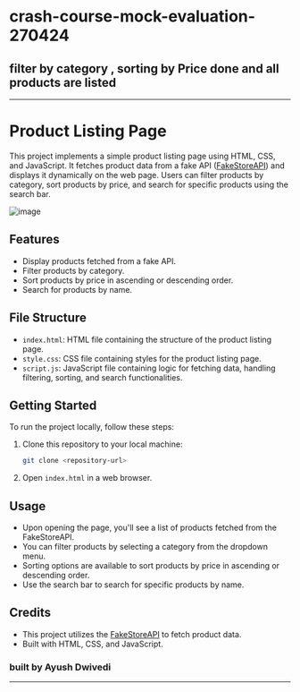 # crash-course-mock-evaluation-270424
## filter by category , sorting by Price done and all products are listed
 

---

# Product Listing Page

This project implements a simple product listing page using HTML, CSS, and JavaScript. It fetches product data from a fake API ([FakeStoreAPI](https://fakestoreapi.com/products)) and displays it dynamically on the web page. Users can filter products by category, sort products by price, and search for specific products using the search bar.

![image](https://github.com/ayushdwivedee/crash-course-mock-evaluation-270424/assets/140685778/fe7f3203-3ae3-47ee-8c23-95f236431ad7)

## Features

- Display products fetched from a fake API.
- Filter products by category.
- Sort products by price in ascending or descending order.
- Search for products by name.

## File Structure

- `index.html`: HTML file containing the structure of the product listing page.
- `style.css`: CSS file containing styles for the product listing page.
- `script.js`: JavaScript file containing logic for fetching data, handling filtering, sorting, and search functionalities.

## Getting Started

To run the project locally, follow these steps:

1. Clone this repository to your local machine:

   ```bash
   git clone <repository-url>
   ```

2. Open `index.html` in a web browser.

## Usage

- Upon opening the page, you'll see a list of products fetched from the FakeStoreAPI.
- You can filter products by selecting a category from the dropdown menu.
- Sorting options are available to sort products by price in ascending or descending order.
- Use the search bar to search for specific products by name.

 
## Credits

- This project utilizes the [FakeStoreAPI](https://fakestoreapi.com/products) to fetch product data.
- Built with HTML, CSS, and JavaScript.

 ### built by Ayush Dwivedi

---
 

